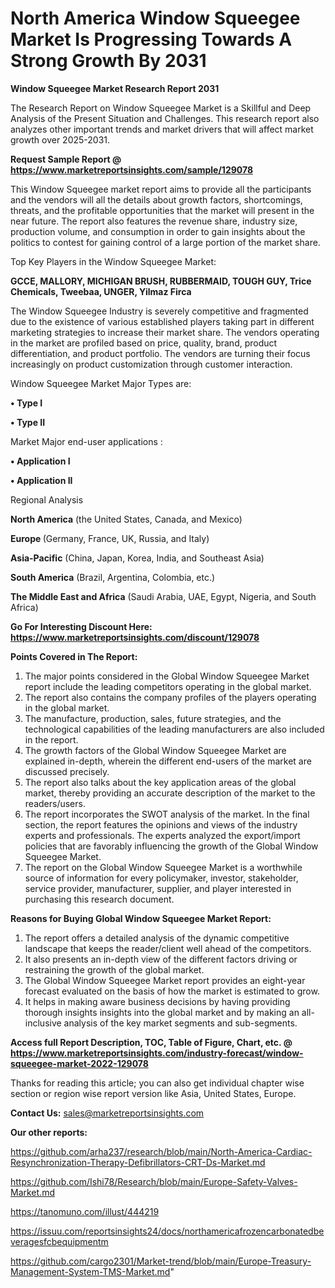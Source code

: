 # North America Window Squeegee Market Is Progressing Towards A Strong Growth By 2031

<strong>Window Squeegee Market Research Report 2031</strong>

The Research Report on Window Squeegee Market is a Skillful and Deep Analysis of the Present Situation and Challenges. This research report also analyzes other important trends and market drivers that will affect market growth over 2025-2031.

<strong>Request Sample Report @ <a href=https://www.marketreportsinsights.com/sample/129078>https://www.marketreportsinsights.com/sample/129078</a></strong>

This Window Squeegee market report aims to provide all the participants and the vendors will all the details about growth factors, shortcomings, threats, and the profitable opportunities that the market will present in the near future. The report also features the revenue share, industry size, production volume, and consumption in order to gain insights about the politics to contest for gaining control of a large portion of the market share.

Top Key Players in the Window Squeegee Market:

<strong>GCCE, MALLORY, MICHIGAN BRUSH, RUBBERMAID, TOUGH GUY, Trice Chemicals, Tweebaa, UNGER, Yilmaz Firca</strong>

The Window Squeegee Industry is severely competitive and fragmented due to the existence of various established players taking part in different marketing strategies to increase their market share. The vendors operating in the market are profiled based on price, quality, brand, product differentiation, and product portfolio. The vendors are turning their focus increasingly on product customization through customer interaction.

Window Squeegee Market Major Types are:

<strong>• Type I

• Type II</strong>

Market Major end-user applications :

<strong>• Application I

• Application II</strong>

Regional Analysis

</u><strong><b>North America</b></strong> (the United States, Canada, and Mexico)

<strong><b>Europe </b></strong>(Germany, France, UK, Russia, and Italy)

<strong><b>Asia-Pacific</b></strong> (China, Japan, Korea, India, and Southeast Asia)

<strong><b>South America</b></strong> (Brazil, Argentina, Colombia, etc.)

<strong><b>The Middle East and Africa</b></strong> (Saudi Arabia, UAE, Egypt, Nigeria, and South Africa)

<strong>Go For Interesting Discount Here: <a href=https://www.marketreportsinsights.com/discount/129078>https://www.marketreportsinsights.com/discount/129078</a></strong>

<strong>Points Covered in The Report:</strong>
<ol>
  <li>The major points considered in the Global Window Squeegee Market report include the leading competitors operating in the global market.</li>
  <li>The report also contains the company profiles of the players operating in the global market.</li>
  <li>The manufacture, production, sales, future strategies, and the technological capabilities of the leading manufacturers are also included in the report.</li>
  <li>The growth factors of the Global Window Squeegee Market are explained in-depth, wherein the different end-users of the market are discussed precisely.</li>
  <li>The report also talks about the key application areas of the global market, thereby providing an accurate description of the market to the readers/users.</li>
  <li>The report incorporates the SWOT analysis of the market. In the final section, the report features the opinions and views of the industry experts and professionals. The experts analyzed the export/import policies that are favorably influencing the growth of the Global Window Squeegee Market.</li>
  <li>The report on the Global Window Squeegee Market is a worthwhile source of information for every policymaker, investor, stakeholder, service provider, manufacturer, supplier, and player interested in purchasing this research document.</li>
</ol>
<strong>Reasons for Buying Global Window Squeegee Market Report:</strong>

<ol>
  <li>The report offers a detailed analysis of the dynamic competitive landscape that keeps the reader/client well ahead of the competitors.</li>
  <li>It also presents an in-depth view of the different factors driving or restraining the growth of the global market.</li>
  <li>The Global Window Squeegee Market report provides an eight-year forecast evaluated on the basis of how the market is estimated to grow.</li>
  <li>It helps in making aware business decisions by having providing thorough insights insights into the global market and by making an all-inclusive analysis of the key market segments and sub-segments.</li>
</ol>
<strong>Access full Report Description, TOC, Table of Figure, Chart, etc. @ <a href=https://www.marketreportsinsights.com/industry-forecast/window-squeegee-market-2022-129078>https://www.marketreportsinsights.com/industry-forecast/window-squeegee-market-2022-129078</a></strong>


Thanks for reading this article; you can also get individual chapter wise section or region wise report version like Asia, United States, Europe.

<strong>Contact Us:</strong>
sales@marketreportsinsights.com

<strong>Our other reports:</strong>

<a href=https://github.com/arha237/research/blob/main/North-America-Cardiac-Resynchronization-Therapy-Defibrillators-CRT-Ds-Market.md>https://github.com/arha237/research/blob/main/North-America-Cardiac-Resynchronization-Therapy-Defibrillators-CRT-Ds-Market.md</a>

<a href=https://github.com/Ishi78/Research/blob/main/Europe-Safety-Valves-Market.md>https://github.com/Ishi78/Research/blob/main/Europe-Safety-Valves-Market.md</a>

<a href=https://tanomuno.com/illust/444219>https://tanomuno.com/illust/444219</a>

<a href=https://issuu.com/reportsinsights24/docs/northamericafrozencarbonatedbeveragesfcbequipmentm>https://issuu.com/reportsinsights24/docs/northamericafrozencarbonatedbeveragesfcbequipmentm</a>

<a href=https://github.com/cargo2301/Market-trend/blob/main/Europe-Treasury-Management-System-TMS-Market.md>https://github.com/cargo2301/Market-trend/blob/main/Europe-Treasury-Management-System-TMS-Market.md</a>"
